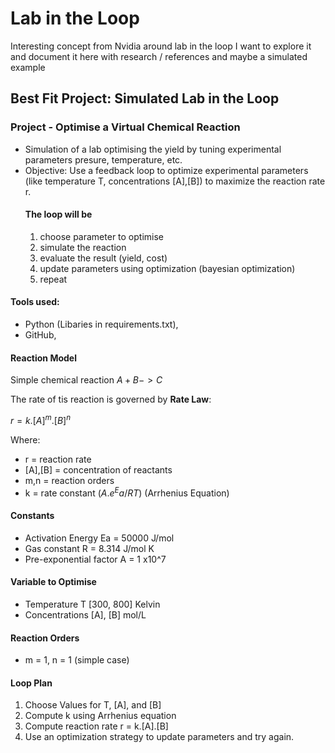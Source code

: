 # Lab in the Loop
Interesting concept from Nvidia around lab in the loop I want to explore it and document it here with research / references and maybe a simulated example

## Best Fit Project: Simulated Lab in the Loop

### Project - Optimise a Virtual Chemical Reaction
- Simulation of a lab optimising the yield by tuning experimental parameters presure, temperature, etc. 
- Objective: Use a feedback loop to optimize experimental parameters (like temperature T, concentrations [A],[B]) to maximize the reaction rate r.
    #### The loop will be
    1. choose parameter to optimise
    2. simulate the reaction
    3. evaluate the result (yield, cost)
    4. update parameters using optimization (bayesian optimization)
    5. repeat 

#### Tools used:
- Python (Libaries in requirements.txt), 
- GitHub,

#### Reaction Model 
Simple chemical reaction
$A + B -> C$

The rate of tis reaction is governed by **Rate Law**: 

$r = k .[A]^m .[B]^n$

Where:
- r = reaction rate
- [A],[B] = concentration of reactants
- m,n = reaction orders
- k = rate constant ($A.e^Ea/RT$) (Arrhenius Equation)

#### **Constants**
- Activation Energy Ea = 50000 J/mol
- Gas constant R = 8.314 J/mol K
- Pre-exponential factor A = 1 x10^7

#### **Variable to Optimise**
- Temperature T [300, 800] Kelvin
- Concentrations [A], [B] mol/L

#### **Reaction Orders**
- m = 1, n = 1 (simple case)

#### Loop Plan
1. Choose Values for T, [A], and [B]
2. Compute k using Arrhenius equation
3. Compute reaction rate r = k.[A].[B]
4. Use an optimization strategy to update parameters and try again.

